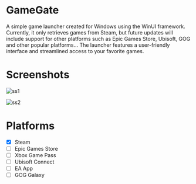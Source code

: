 # GameGate
A simple game launcher created for Windows using the WinUI framework. Currently, it only retrieves games from Steam, but future updates will include support for other platforms such as Epic Games Store, Ubisoft, GOG and other popular platforms... The launcher features a user-friendly interface and streamlined access to your favorite games.

# Screenshots
![ss1](https://github.com/user-attachments/assets/3d550fae-6b10-401b-9ad9-f77916518663)

![ss2](https://github.com/user-attachments/assets/1938e46e-c7fc-45f2-8940-72143eedc020)

# Platforms
- [x] Steam
- [ ] Epic Games Store
- [ ] Xbox Game Pass
- [ ] Ubisoft Connect
- [ ] EA App
- [ ] GOG Galaxy
